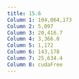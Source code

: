 ```yaml
---
title: 15.6
Column 1: 104,064,173
Column 2: 5,097
Column 3: 20,416.7
Column 4: 3,366.0
Column 5: 1,172
Column 6: 143,178
Column 7: 25,634.4
Column 8: cudaFree
---
```

